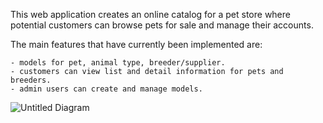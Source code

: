 This web application creates an online catalog for a pet store where potential customers can browse pets for sale and manage their accounts.

The main features that have currently been implemented are:

    - models for pet, animal type, breeder/supplier. 
    - customers can view list and detail information for pets and breeders.
    - admin users can create and manage models. 
    
![Untitled Diagram](https://user-images.githubusercontent.com/49750572/66017837-c5fdc400-e51f-11e9-90bc-bf65d6d3b13c.png)

